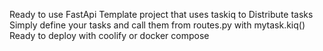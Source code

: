 Ready to use FastApi Template project that uses taskiq to Distribute tasks
Simply define your tasks and call them from routes.py with mytask.kiq()
Ready to deploy with coolify or docker compose
